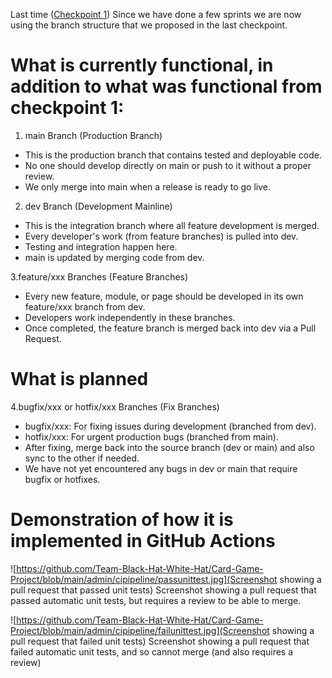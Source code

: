 Last time ([Checkpoint 1](https://github.com/Team-Black-Hat-White-Hat/cse110-sp25-group02/tree/main/admin/cipipeline))
Since we have done a few sprints we are now using the branch structure that we proposed in the last checkpoint.
# What is currently functional, in addition to what was functional from checkpoint 1:
1. main Branch (Production Branch)
- This is the production branch that contains tested and deployable code.
- No one should develop directly on main or push to it without a proper review.
- We only merge into main when a release is ready to go live.

2. dev Branch (Development Mainline)
- This is the integration branch where all feature development is merged.
- Every developer's work (from feature branches) is pulled into dev.
- Testing and integration happen here.
- main is updated by merging code from dev.

3.feature/xxx Branches (Feature Branches)
- Every new feature, module, or page should be developed in its own feature/xxx branch from dev.
- Developers work independently in these branches.
- Once completed, the feature branch is merged back into dev via a Pull Request.

# What is planned

4.bugfix/xxx or hotfix/xxx Branches (Fix Branches)
- bugfix/xxx: For fixing issues during development (branched from dev).
- hotfix/xxx: For urgent production bugs (branched from main).
- After fixing, merge back into the source branch (dev or main) and also sync to the other if needed.
- We have not yet encountered any bugs in dev or main that require bugfix or hotfixes.

# Demonstration of how it is implemented in GitHub Actions
![https://github.com/Team-Black-Hat-White-Hat/Card-Game-Project/blob/main/admin/cipipeline/passunittest.jpg](Screenshot showing a pull request that passed unit tests)
Screenshot showing a pull request that passed automatic unit tests, but requires a review to be able to merge.

![https://github.com/Team-Black-Hat-White-Hat/Card-Game-Project/blob/main/admin/cipipeline/failunittest.jpg](Screenshot showing a pull request that failed unit tests)
Screenshot showing a pull request that failed automatic unit tests, and so cannot merge (and also requires a review)

